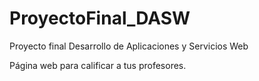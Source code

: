# ProyectoFinal_DASW
Proyecto final Desarrollo de Aplicaciones y Servicios Web

Página web para calificar a tus profesores.
